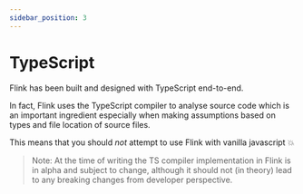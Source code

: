 ```yaml
---
sidebar_position: 3
---
```


# TypeScript

Flink has been built and designed with TypeScript end-to-end.

In fact, Flink uses the TypeScript compiler to analyse source code which is an important ingredient especially when making assumptions based on types and file location of source files.

This means that you should _not_ attempt to use Flink with vanilla javascript 💥

> Note: At the time of writing the TS compiler implementation in Flink is in alpha and subject to change, although it should not (in theory) lead to any breaking changes from developer perspective.
